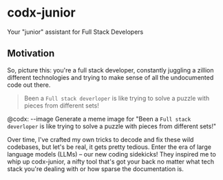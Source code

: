# codx-junior
Your "junior" assistant for Full Stack Developers

## Motivation
So, picture this: you're a full stack developer, constantly juggling a zillion different technologies and trying to make sense of all the undocumented code out there. 

> Been a `Full stack deverloper` is like trying to solve a puzzle with pieces from different sets!

@codx: --image Generate a meme image for "Been a `Full stack deverloper` is like trying to solve a puzzle with pieces from different sets!"


Over time, I've crafted my own tricks to decode and fix these wild codebases, but let's be real, it gets pretty tedious. Enter the era of large language models (LLMs) – our new coding sidekicks! They inspired me to whip up codx-junior, a nifty tool that's got your back no matter what tech stack you're dealing with or how sparse the documentation is.